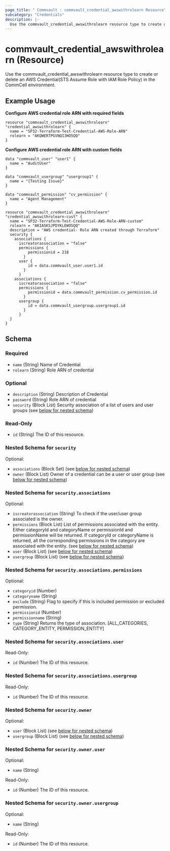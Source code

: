 ```yaml
---
page_title: " Commvault : commvault_credential_awswithrolearn Resource"
subcategory: "Credentials"
description: |-
  Use the commvault_credential_awswithrolearn resource type to create or delete an AWS Credential(STS Assume Role with IAM Role Policy) in the CommCell environment.
---
```


# commvault_credential_awswithrolearn (Resource)

Use the commvault_credential_awswithrolearn resource type to create or delete an AWS Credential(STS Assume Role with IAM Role Policy) in the CommCell environment.

## Example Usage

**Configure AWS credential role ARN with required fields**
```hcl
resource "commvault_credential_awswithrolearn" "credential_awswithrolearn" {
  name = "SP32-Terraform-Test-Credential-AWS-Role-ARN"
  rolearn = "AKQWERTPGVNQI3HO5QQ"
}
```
**Configure AWS credential role ARN with custom fields**
```hcl
data "commvault_user" "user1" {
  name = "AuditUser"
}

data "commvault_usergroup" "usergroup1" {
  name = "{Testing Issue}"
}

data "commvault_permission" "cv_permission" {
  name = "Agent Management"
}

resource "commvault_credential_awswithrolearn" "credential_awswithrolearn-cust" {
  name = "SP32-Terraform-Test-Credential-AWS-Role-ARN-custom"
  rolearn = "AKIA5KSJPDYKLEWO5QQ"
  description = "AWS credential- Role ARN created through Terraform"
  security {
    associations {
      iscreatorassociation = "false"
      permissions {
          permissionid = 218
        }
      user {         
          id = data.commvault_user.user1.id
        }
      }
    associations {
      iscreatorassociation = "false"
      permissions {
          permissionid = data.commvault_permission.cv_permission.id
        }
      usergroup {         
          id = data.commvault_usergroup.usergroup1.id
        }
      }
  }
}
```



<!-- schema generated by tfplugindocs -->
## Schema

### Required

- `name` (String) Name of Credential
- `rolearn` (String) Role ARN of credential

### Optional

- `description` (String) Description of Credential
- `password` (String) Role ARN of credential
- `security` (Block List) Security association of a list of users and user groups (see [below for nested schema](#nestedblock--security))

### Read-Only

- `id` (String) The ID of this resource.

<a id="nestedblock--security"></a>
### Nested Schema for `security`

Optional:

- `associations` (Block Set) (see [below for nested schema](#nestedblock--security--associations))
- `owner` (Block List) Owner of a credential can be a user or user group (see [below for nested schema](#nestedblock--security--owner))

<a id="nestedblock--security--associations"></a>
### Nested Schema for `security.associations`

Optional:

- `iscreatorassociation` (String) To check if the user/user group associated is the owner.
- `permissions` (Block List) List of permissions associated with the entity. Either categoryId and categoryName or permissionId and permissionName will be returned. If categoryId or categoryName is returned, all the corresponding permissions in the category are associated with the entity. (see [below for nested schema](#nestedblock--security--associations--permissions))
- `user` (Block List) (see [below for nested schema](#nestedblock--security--associations--user))
- `usergroup` (Block List) (see [below for nested schema](#nestedblock--security--associations--usergroup))

<a id="nestedblock--security--associations--permissions"></a>
### Nested Schema for `security.associations.permissions`

Optional:

- `categoryid` (Number)
- `categoryname` (String)
- `exclude` (String) Flag to specify if this is included permission or excluded permission.
- `permissionid` (Number)
- `permissionname` (String)
- `type` (String) Returns the type of association. [ALL_CATEGORIES, CATEGORY_ENTITY, PERMISSION_ENTITY]


<a id="nestedblock--security--associations--user"></a>
### Nested Schema for `security.associations.user`

Read-Only:

- `id` (Number) The ID of this resource.


<a id="nestedblock--security--associations--usergroup"></a>
### Nested Schema for `security.associations.usergroup`

Read-Only:

- `id` (Number) The ID of this resource.



<a id="nestedblock--security--owner"></a>
### Nested Schema for `security.owner`

Optional:

- `user` (Block List) (see [below for nested schema](#nestedblock--security--owner--user))
- `usergroup` (Block List) (see [below for nested schema](#nestedblock--security--owner--usergroup))

<a id="nestedblock--security--owner--user"></a>
### Nested Schema for `security.owner.user`

Optional:

- `name` (String)

Read-Only:

- `id` (Number) The ID of this resource.


<a id="nestedblock--security--owner--usergroup"></a>
### Nested Schema for `security.owner.usergroup`

Optional:

- `name` (String)

Read-Only:

- `id` (Number) The ID of this resource.


